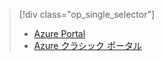 > [!div class="op_single_selector"]
> * [Azure Portal](../articles/storage/storage-create-storage-account.md)
> * [Azure クラシック ポータル](../articles/storage/storage-create-storage-account-classic-portal.md)
> 
> 



<!--HONumber=Nov16_HO2-->


